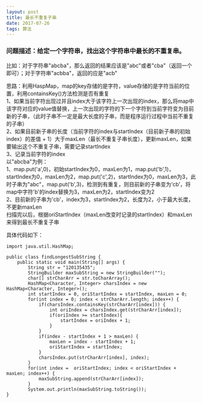 ```yaml
---
layout: post
title: 最长不重复子串
date: 2017-07-26
tags: 算法
---
```


### 问题描述：给定一个字符串，找出这个字符串中最长的不重复串。

比如：对于字符串"abcba"，那么返回的结果应该是"abc"或者"cba"（返回一个即可）；对于字符串"acbba"，返回的应是"acb"

思路：利用HaspMap，map的key存储的是字符，value存储的是字符当前的位置，利用containsKey()方法检测是否有重复  
1、如果当前字符出现过并且index大于该字符上一次出现的index，那么将map中该字符对应的value值替换，上一次出现的字符的下一个字符到当前字符变为目前新的子串，（此时子串不一定是最大长度的子串，而是程序运行过程中当前不重复的子串）  
2、如果目前新子串的长度（当前字符的index与startIndex（目前新子串的初始index）的差值 + 1）大于maxLen（最长不重复子串长度），更新maxLen，如果要输出这个不重复子串，需要记录startIndex  
3、记录当前字符的index  
以"abcba"为例：  
1、map.put('a',0)，初始startIndex为0，maxLen为1，map.put('b',1)，startIndex为0，maxLen为2，map.put('c',2)，startIndex为0，maxLen为3，此时子串为"abc"，map.put('b',3)，检测到有重复，则目前新的子串变为‘cb’，将map中字符'b'的index替换为3，maxLen为2，startIndex变为2  
2、目前新的子串为'cb'，index为3，startIndex为2，长度为2，小于最大长度，不更新maxLen  
扫描完以后，根据oriStartIndex（maxLen改变时记录的startIndex）和maxLen来得到最长不重复子串  

具体代码如下：

```
import java.util.HashMap;

public class findLongestSubString {
    public static void main(String[] args) {
        String str = "120135435";
		StringBuilder maxSubString = new StringBuilder("");  
        char[] strCharArr = str.toCharArray();  
        HashMap<Character, Integer> charsIndex = new HashMap<Character, Integer>();  
        int startIndex = 0, oriStartIndex = startIndex, maxLen = 0;  
        for(int index = 0; index < strCharArr.length; index++) {  
            if(charsIndex.containsKey(strCharArr[index])) {  
                int oriIndex = charsIndex.get(strCharArr[index]);  
                if(oriIndex >= startIndex){  
                    startIndex = oriIndex + 1;  
                }  
            }  
            if(index - startIndex + 1 > maxLen) {  
                maxLen = index - startIndex + 1;  
                oriStartIndex = startIndex;  
            }  
            charsIndex.put(strCharArr[index], index);  
        }  
        for(int index =  oriStartIndex; index < oriStartIndex + maxLen; index++) {  
            maxSubString.append(strCharArr[index]);  
        }  
        System.out.println(maxSubString.toString());
}
```